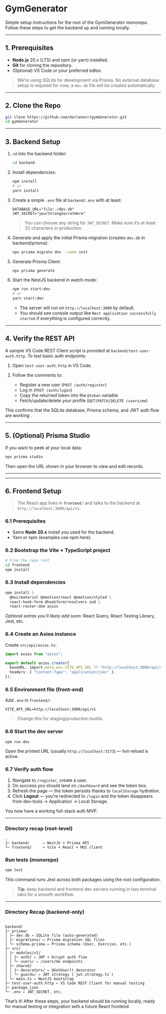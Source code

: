 # GymGenerator

Simple setup instructions for the root of the GymGenerator monorepo. Follow these steps to get the backend up and running locally.

---

## 1. Prerequisites

- **Node.js** 20.x (LTS) and npm (or yarn) installed.
- **Git** for cloning the repository.
- (Optional) VS Code or your preferred editor.

> We’re using SQLite for development via Prisma. No external database setup is required for now; a `dev.db` file will be created automatically.

---

## 2. Clone the Repo

```bash
git clone https://github.com/declanecr/gymGenerator.git
cd gymGenerator
```

---

## 3. Backend Setup

1. `cd` into the backend folder:

   ```bash
   cd backend
   ```

2. Install dependencies:

   ```bash
   npm install
   # or
   yarn install
   ```

3. Create a simple `.env` file at `backend/.env` with at least:

   ```
   DATABASE_URL="file:./dev.db"
   JWT_SECRET="yourStrongSecretHere"
   ```

   > You can choose any string for `JWT_SECRET`. Make sure it’s at least 32 characters in production.

4. Generate and apply the initial Prisma migration (creates `dev.db` in backend/prisma):

   ```bash
   npx prisma migrate dev --name init
   ```

5. Generate Prisma Client:

   ```bash
   npx prisma generate
   ```

6. Start the NestJS backend in watch mode:

   ```bash
   npm run start:dev
   # or
   yarn start:dev
   ```

   - The server will run on `http://localhost:3000` by default.
   - You should see console output like `Nest application successfully started` if everything is configured correctly.

---

## 4. Verify the REST API

A sample VS Code REST Client script is provided at `backend/test-user-auth.http`. To test basic auth endpoints:

1. Open `test-user-auth.http` in VS Code.
2. Follow the comments to:

   - Register a new user (`POST /auth/register`)
   - Log in (`POST /auth/login`)
   - Copy the returned token into the `@token` variable
   - Fetch/update/delete your profile (`GET|PATCH|DELETE /users/me`)

This confirms that the SQLite database, Prisma schema, and JWT auth flow are working .

---

## 5. (Optional) Prisma Studio

If you want to peek at your local data:

```bash
npx prisma studio
```

Then open the URL shown in your browser to view and edit records.

---

---

## 6. Frontend Setup

> The React app lives in **`frontend/`** and talks to the backend at `http://localhost:3000/api/v1`.

### 6.1 Prerequisites

- Same **Node 20.x** install you used for the backend.
- Yarn or npm (examples use npm here).

### 6.2 Bootstrap the Vite + TypeScript project

```bash
# From the repo root
cd frontend
npm install
```

### 6.3 Install dependencies

```bash
npm install \
  @mui/material @emotion/react @emotion/styled \
  react-hook-form @hookform/resolvers zod \
  react-router-dom axios
```

_Optional extras you’ll likely add soon:_ React Query, React Testing Library, Jest, etc.

### 6.4 Create an Axios instance

Create `src/api/axios.ts`:

```ts
import axios from "axios";

export default axios.create({
  baseURL: import.meta.env.VITE_API_URL ?? "http://localhost:3000/api/v1",
  headers: { "Content-Type": "application/json" },
});
```

### 6.5 Environment file (front-end)

Add `.env` in `frontend/`:

```
VITE_API_URL=http://localhost:3000/api/v1
```

> Change this for staging/production builds.

### 6.6 Start the dev server

```bash
npm run dev
```

Open the printed URL (usually `http://localhost:5173`) — hot-reload is active.

### 6.7 Verify auth flow

1. Navigate to `/register`, create a user.
2. On success you should land on `/dashboard` and see the token box.
3. Refresh the page — the token persists thanks to `localStorage` hydration.
4. Click **Logout** — you’re redirected to `/login` and the token disappears from dev-tools → Application → Local Storage.

You now have a working full-stack auth MVP.

---

### Directory recap (root-level)

```
.
├─ backend/      ← NestJS + Prisma API
└─ frontend/     ← Vite + React + MUI client
```

### Run tests (monorepo)

```bash
npm test
```

This command runs Jest across both packages using the root configuration.

> **Tip:** keep backend and frontend dev servers running in two terminal tabs for a smooth workflow.

---

### Directory Recap (backend-only)

```

backend/
├─ prisma/
│ ├─ dev.db ← SQLite file (auto-generated)
│ ├─ migrations/ ← Prisma migration SQL files
│ └─ schema.prisma ← Prisma schema (User, Exercise, etc.)
├─ src/
│ ├─ modules/v1/
│ │ ├─ auth/ ← JWT + bcrypt auth flow
│ │ └─ users/ ← /users/me endpoints
│ ├─ shared/
│ │ ├─ decorators/ ← @GetUser() decorator
│ │ └─ guards/ ← JWT strategy (`jwt.strategy.ts`)
│ └─ main.ts ← NestJS bootstrap
├─ test-user-auth.http ← VS Code REST Client for manual testing
├─ package.json
└─ .env ← JWT_SECRET, etc.

```

That’s it! After these steps, your backend should be running locally, ready for manual testing or integration with a future React frontend.
